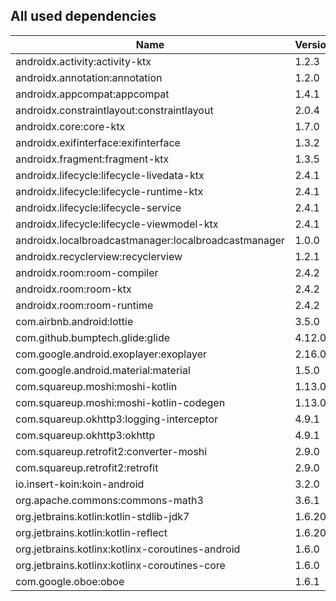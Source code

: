## All used dependencies
| Name      | Version   |
| --------- | --------  |
| androidx.activity:activity-ktx | 1.2.3 |
| androidx.annotation:annotation | 1.2.0 |
| androidx.appcompat:appcompat | 1.4.1 |
| androidx.constraintlayout:constraintlayout | 2.0.4 |
| androidx.core:core-ktx | 1.7.0 |
| androidx.exifinterface:exifinterface | 1.3.2 |
| androidx.fragment:fragment-ktx | 1.3.5 |
| androidx.lifecycle:lifecycle-livedata-ktx | 2.4.1 |
| androidx.lifecycle:lifecycle-runtime-ktx | 2.4.1 |
| androidx.lifecycle:lifecycle-service | 2.4.1 |
| androidx.lifecycle:lifecycle-viewmodel-ktx | 2.4.1 |
| androidx.localbroadcastmanager:localbroadcastmanager | 1.0.0 |
| androidx.recyclerview:recyclerview | 1.2.1 |
| androidx.room:room-compiler | 2.4.2 |
| androidx.room:room-ktx | 2.4.2 |
| androidx.room:room-runtime | 2.4.2 |
| com.airbnb.android:lottie | 3.5.0 |
| com.github.bumptech.glide:glide | 4.12.0 |
| com.google.android.exoplayer:exoplayer | 2.16.0 |
| com.google.android.material:material | 1.5.0 |
| com.squareup.moshi:moshi-kotlin | 1.13.0 |
| com.squareup.moshi:moshi-kotlin-codegen | 1.13.0 |
| com.squareup.okhttp3:logging-interceptor | 4.9.1 |
| com.squareup.okhttp3:okhttp | 4.9.1 |
| com.squareup.retrofit2:converter-moshi | 2.9.0 |
| com.squareup.retrofit2:retrofit | 2.9.0 |
| io.insert-koin:koin-android | 3.2.0 |
| org.apache.commons:commons-math3 | 3.6.1 |
| org.jetbrains.kotlin:kotlin-stdlib-jdk7 | 1.6.20 |
| org.jetbrains.kotlin:kotlin-reflect | 1.6.20 |
| org.jetbrains.kotlinx:kotlinx-coroutines-android | 1.6.0 |
| org.jetbrains.kotlinx:kotlinx-coroutines-core | 1.6.0 |
| com.google.oboe:oboe | 1.6.1 |

